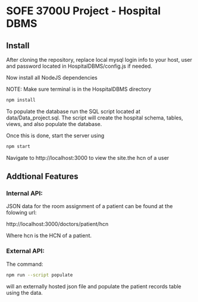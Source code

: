 # SOFE 3700U Project -  Hospital DBMS

## Install

After cloning the repository, replace local mysql login info to your host, user and password located 
in HospitalDBMS/config.js if needed.

Now install all NodeJS dependencies

NOTE: Make sure terminal is in the HospitalDBMS directory

```bash
npm install
```

To populate the database run the SQL script located at data/Data_project.sql.
The script will create the hospital schema, tables, views, and also populate the database.

Once this is done, start the server using

```bash
npm start
```

Navigate to http://localhost:3000 to view the site.the hcn of a user 


## Addtional Features

### Internal API:

JSON data for the room assignment of a patient can be found at the folowing url:

http://localhost:3000/doctors/patient/hcn

Where hcn is the HCN of a patient.

### External API:

The command:

```bash
npm run --script populate
```

will an externally hosted json file and populate the patient records table using the data.
